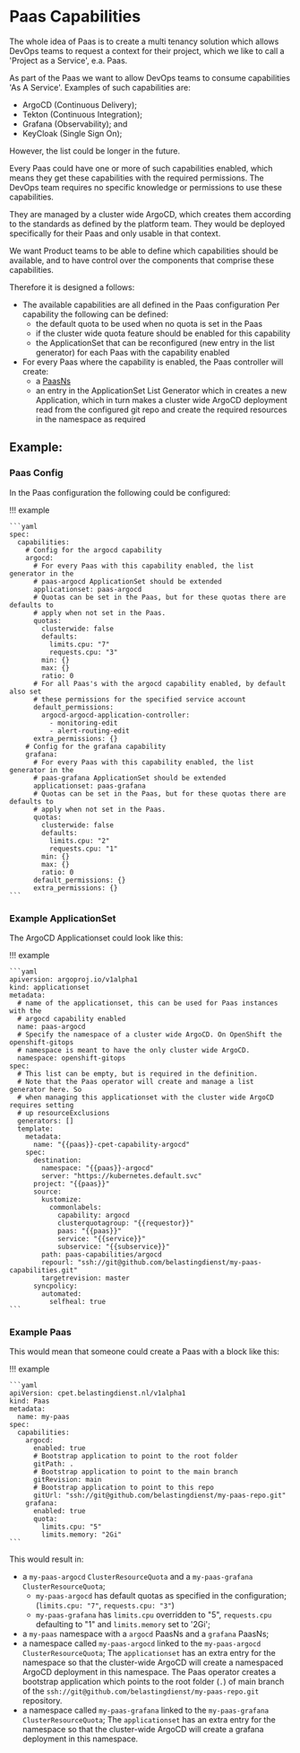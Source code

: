 # Paas Capabilities

The whole idea of Paas is to create a multi tenancy solution which allows DevOps
teams to request a context for their project, which we like to call a 'Project as a Service',
e.a. Paas.

As part of the Paas we want to allow DevOps teams to consume capabilities 'As A Service'.
Examples of such capabilities are:

- ArgoCD (Continuous Delivery);
- Tekton (Continuous Integration);
- Grafana (Observability); and
- KeyCloak (Single Sign On);

However, the list could be longer in the future.

Every Paas could have one or more of such capabilities enabled, which means they
get these capabilities with the required permissions. The DevOps team requires no
specific knowledge or permissions to use these capabilities.

They are managed by a cluster wide ArgoCD, which creates them according to the
standards as defined by the platform team. They would be deployed specifically for
their Paas and only usable in that context.

We want Product teams to be able to define which capabilities should be available,
and to have control over the components that comprise these capabilities.

Therefore it is designed a follows:

- The available capabilities are all defined in the Paas configuration
  Per capability the following can be defined:
    - the default quota to be used when no quota is set in the Paas
    - if the cluster wide quota feature should be enabled for this capability
    - the ApplicationSet that can be reconfigured (new entry in the list generator)
      for each Paas with the capability enabled
- For every Paas where the capability is enabled, the Paas controller will create:
    - a [PaasNs](PaasNs.yaml)
    - an entry in the ApplicationSet List Generator which in creates a new Application,
      which in turn makes a cluster wide ArgoCD deployment read from the configured git
      repo and create the required resources in the namespace as required

## Example:

### Paas Config

In the Paas configuration the following could be configured:

!!! example

    ```yaml
    spec:
      capabilities:
        # Config for the argocd capability
        argocd:
          # For every Paas with this capability enabled, the list generator in the
          # paas-argocd ApplicationSet should be extended
          applicationset: paas-argocd
          # Quotas can be set in the Paas, but for these quotas there are defaults to
          # apply when not set in the Paas.
          quotas:
            clusterwide: false
            defaults:
              limits.cpu: "7"
              requests.cpu: "3"
            min: {}
            max: {}
            ratio: 0
          # For all Paas's with the argocd capability enabled, by default also set
          # these permissions for the specified service account
          default_permissions:
            argocd-argocd-application-controller:
              - monitoring-edit
              - alert-routing-edit
          extra_permissions: {}
        # Config for the grafana capability
        grafana:
          # For every Paas with this capability enabled, the list generator in the
          # paas-grafana ApplicationSet should be extended
          applicationset: paas-grafana
          # Quotas can be set in the Paas, but for these quotas there are defaults to
          # apply when not set in the Paas.
          quotas:
            clusterwide: false
            defaults:
              limits.cpu: "2"
              requests.cpu: "1"
            min: {}
            max: {}
            ratio: 0
          default_permissions: {}
          extra_permissions: {}
    ```

### Example ApplicationSet

The ArgoCD Applicationset could look like this:

!!! example

    ```yaml
    apiversion: argoproj.io/v1alpha1
    kind: applicationset
    metadata:
      # name of the applicationset, this can be used for Paas instances with the
      # argocd capability enabled
      name: paas-argocd
      # Specify the namespace of a cluster wide ArgoCD. On OpenShift the openshift-gitops
      # namespace is meant to have the only cluster wide ArgoCD.
      namespace: openshift-gitops
    spec:
      # This list can be empty, but is required in the definition.
      # Note that the Paas operator will create and manage a list generator here. So
      # when managing this applicationset with the cluster wide ArgoCD requires setting
      # up resourceExclusions
      generators: []
      template:
        metadata:
          name: "{{paas}}-cpet-capability-argocd"
        spec:
          destination:
            namespace: "{{paas}}-argocd"
            server: "https://kubernetes.default.svc"
          project: "{{paas}}"
          source:
            kustomize:
              commonlabels:
                capability: argocd
                clusterquotagroup: "{{requestor}}"
                paas: "{{paas}}"
                service: "{{service}}"
                subservice: "{{subservice}}"
            path: paas-capabilities/argocd
            repourl: "ssh://git@github.com/belastingdienst/my-paas-capabilities.git"
            targetrevision: master
          syncpolicy:
            automated:
              selfheal: true
    ```

### Example Paas

This would mean that someone could create a Paas with a block like this:

!!! example

    ```yaml
    apiVersion: cpet.belastingdienst.nl/v1alpha1
    kind: Paas
    metadata:
      name: my-paas
    spec:
      capabilities:
        argocd:
          enabled: true
          # Bootstrap application to point to the root folder
          gitPath: .
          # Bootstrap application to point to the main branch
          gitRevision: main
          # Bootstrap application to point to this repo
          gitUrl: "ssh://git@github.com/belastingdienst/my-paas-repo.git"
        grafana:
          enabled: true
          quota:
            limits.cpu: "5"
            limits.memory: "2Gi"
    ```

This would result in:

- a `my-paas-argocd` `ClusterResourceQuota` and a `my-paas-grafana` `ClusterResourceQuota`;
  - `my-paas-argocd` has default quotas as specified in the configuration;
     (`limits.cpu: "7"`, `requests.cpu: "3"`)
  - `my-paas-grafana` has `limits.cpu` overridden to "5", `requests.cpu` defaulting to "1" and `limits.memory` set to '2Gi';
- a `my-paas` namespace with a `argocd` PaasNs and a `grafana` PaasNs;
- a namespace called `my-paas-argocd` linked to the `my-paas-argocd` `ClusterResourceQuota`;
  The `applicationset` has an extra entry for the namespace so that the cluster-wide
  ArgoCD will create a namespaced ArgoCD deployment in this namespace. The Paas operator
  creates a bootstrap application which points to the root folder (`.`) of main
  branch of the `ssh://git@github.com/belastingdienst/my-paas-repo.git` repository.
- a namespace called `my-paas-grafana` linked to the `my-paas-grafana` `ClusterResourceQuota`;
  The `applicationset` has an extra entry for the namespace so that the cluster-wide
  ArgoCD will create a grafana deployment in this namespace.
